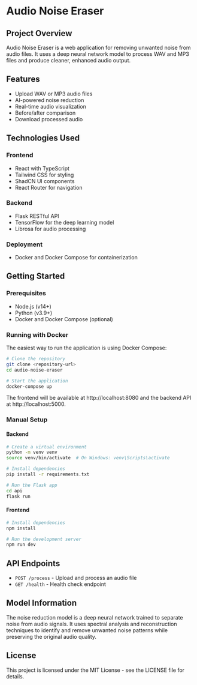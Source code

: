 
# Audio Noise Eraser

## Project Overview

Audio Noise Eraser is a web application for removing unwanted noise from audio files. It uses a deep neural network model to process WAV and MP3 files and produce cleaner, enhanced audio output.

## Features

- Upload WAV or MP3 audio files
- AI-powered noise reduction
- Real-time audio visualization
- Before/after comparison
- Download processed audio

## Technologies Used

### Frontend
- React with TypeScript
- Tailwind CSS for styling
- ShadCN UI components
- React Router for navigation

### Backend
- Flask RESTful API
- TensorFlow for the deep learning model
- Librosa for audio processing

### Deployment
- Docker and Docker Compose for containerization

## Getting Started

### Prerequisites

- Node.js (v14+)
- Python (v3.9+)
- Docker and Docker Compose (optional)

### Running with Docker

The easiest way to run the application is using Docker Compose:

```bash
# Clone the repository
git clone <repository-url>
cd audio-noise-eraser

# Start the application
docker-compose up
```

The frontend will be available at http://localhost:8080 and the backend API at http://localhost:5000.

### Manual Setup

#### Backend

```bash
# Create a virtual environment
python -m venv venv
source venv/bin/activate  # On Windows: venv\Scripts\activate

# Install dependencies
pip install -r requirements.txt

# Run the Flask app
cd api
flask run
```

#### Frontend

```bash
# Install dependencies
npm install

# Run the development server
npm run dev
```

## API Endpoints

- `POST /process` - Upload and process an audio file
- `GET /health` - Health check endpoint

## Model Information

The noise reduction model is a deep neural network trained to separate noise from audio signals. It uses spectral analysis and reconstruction techniques to identify and remove unwanted noise patterns while preserving the original audio quality.

## License

This project is licensed under the MIT License - see the LICENSE file for details.
